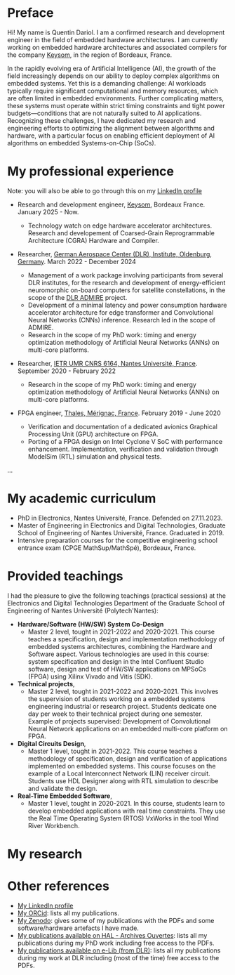 # Preface
Hi! My name is Quentin Dariol. I am a confirmed research and development engineer in the field of embedded hardware architectures. I am currently working on embedded hardware architectures and associated compilers for the company [Keysom](https://keysom.io/), in the region of Bordeaux, France.

In the rapidly evolving era of Artificial Intelligence (AI), the growth of the field increasingly depends on our ability to deploy complex algorithms on embedded systems. Yet this is a demanding challenge: AI workloads typically require significant computational and memory resources, which are often limited in embedded environments. Further complicating matters, these systems must operate within strict timing constraints and tight power budgets—conditions that are not naturally suited to AI applications. Recognizing these challenges, I have dedicated my research and engineering efforts to optimizing the alignment between algorithms and hardware, with a particular focus on enabling efficient deployment of AI algorithms on embedded Systems-on-Chip (SoCs).

# My professional experience
Note: you will also be able to go through this on my [LinkedIn profile](https://www.linkedin.com/in/quentin-dariol/)

- Research and development engineer, [Keysom](https://keysom.io/), Bordeaux France. January 2025 - Now.
    - Technology watch on edge hardware accelerator architectures. Research and developement of Coarsed-Grain Reprogrammable Architecture (CGRA) Hardware and Compiler.

- Researcher, [German Aerospace Center (DLR), Institute, Oldenburg, Germany](https://www.dlr.de/en/se/about-us/the-institute). March 2022 - December 2024
    - Management of a work package involving participants from several DLR institutes, for the research and development of energy-efficient neuromorphic on-board computers for satellite constellations, in the scope of the [DLR ADMIRE](https://www.dlr.de/en/si/latest/news/admire-kick-off-meeting-in-hannover) project.
    - Development of a minimal latency and power consumption hardware accelerator architecture for edge transformer and Convolutional Neural Networks (CNNs) inference. Research led in the scope of ADMIRE.
    - Research in the scope of my PhD work: timing and energy optimization methodology of Artificial Neural Networks (ANNs) on multi-core platforms.

- Researcher, [IETR UMR CNRS 6164, Nantes Université, France](https://www.ietr.fr/en/presentation). September 2020 - February 2022
    - Research in the scope of my PhD work: timing and energy optimization methodology of Artificial Neural Networks (ANNs) on multi-core platforms.

- FPGA engineer, [Thales, Mérignac, France](https://www.thalesgroup.com/en). February 2019 - June 2020
    - Verification and documentation of a dedicated avionics Graphical Processing Unit (GPU) architecture on FPGA.
    - Porting of a FPGA design on Intel Cyclone V SoC with performance enhancement. Implementation, verification and validation through ModelSim (RTL) simulation and physical tests.

...

# My academic curriculum
- PhD in Electronics, Nantes Université, France. Defended on 27.11.2023.
- Master of Engineering in Electronics and Digital Technologies, Graduate School of Engineering of Nantes Université, France. Graduated in 2019.
- Intensive preparation courses for the competitive engineering school entrance exam (CPGE MathSup/MathSpé), Bordeaux, France.

# Provided teachings
I had the pleasure to give the following teachings (practical sessions) at the Electronics and Digital Technologies Department of the Graduate School of Engineering of Nantes Université (Polytech'Nantes):
- **Hardware/Software (HW/SW) System Co-Design**
    - Master 2 level, tought in 2021-2022 and 2020-2021. This course teaches a specification, design and implementation methodology of embedded systems architectures, combining the Hardware and Software aspect. Various technologies are used in this course: system specification and design in the Intel Confluent Studio software, design and test of HW/SW applications on MPSoCs (FPGA) using Xilinx Vivado and Vitis (SDK).
- **Technical projects**,
    - Master 2 level, tought in 2021-2022 and 2020-2021. This involves the supervision of students working on a embedded systems engineering industrial or research project. Students dedicate one day per week to their technical project during one semester. Example of projects supervised: Development of Convolutional Neural Network applications on an embedded multi-core platform on FPGA.
- **Digital Circuits Design**,
    - Master 1 level, tought in 2021-2022. This course teaches a methodology of specification, design and verification of applications implemented on embedded systems. This course focuses on the example of a Local Interconnect Network (LIN) receiver circuit. Students use HDL Designer along with RTL simulation to describe and validate the design.
- **Real-Time Embedded Software**,
    - Master 1 level, tought in 2020-2021. In this course, students learn to develop embedded applications with real time constraints. They use the Real Time Operating System (RTOS) VxWorks in the tool Wind River Workbench.

 # My research

 # Other references
 - [My LinkedIn profile](https://www.linkedin.com/in/quentin-dariol/)
 - [My ORCid](https://orcid.org/0000-0002-3284-6882): lists all my publications.
 - [My Zenodo](https://zenodo.org/search?q=metadata.creators.person_or_org.name%3A%22Dariol%2C%20Quentin%22&l=list&p=1&s=10&sort=bestmatch): gives some of my publications with the PDFs and some software/hardware artefacts I have made.
 - [My publications available on HAL - Archives Ouvertes](https://hal.science/search/index?q=quentin+dariol): lists all my publications during my PhD work including free access to the PDFs.
 - [My publications available on e-Lib (from DLR)](https://elib.dlr.de/cgi/search/simple?q=quentin+dariol&screen=Public%3A%3AEPrintSearch&_action_search=Suchen&q_merge=ALL&p_merge=ALL&p=&subjects_merge=ALL&date=&satisfyall=ALL&order=-date%2Fcreators_name%2Ftitle): lists all my publications during my work at DLR including (most of the time) free access to the PDFs.